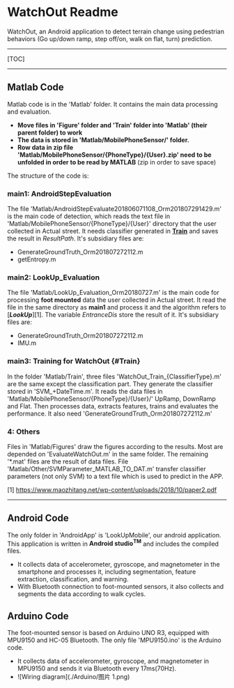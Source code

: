 # WatchOut Readme

WatchOut, an Android application to detect terrain change using pedestrian behaviors (Go up/down ramp, step off/on, walk on flat, turn) prediction. 

------

[TOC]

------

## Matlab Code

Matlab code is in the 'Matlab' folder. It contains the main data processing and evaluation. 

- **Move files in 'Figure' folder and 'Train' folder into 'Matlab' (their parent folder) to work**
- **The data is stored in 'Matlab/MobilePhoneSensor/' folder.** 
- **Row data in zip file 'Matlab/MobilePhoneSensor/{PhoneType}/{User}.zip' need to be unfolded in order to be read by MATLAB** (zip in order to save space)

The structure of the code is: 

### main1: AndroidStepEvaluation

The file 'Matlab/AndroidStepEvaluate201806071108_Orm201807291429.m' is the main code of detection, which reads the text file in 'Matlab/MobilePhoneSensor/{PhoneType}/{User}' directory that the user collected in Actual street. It needs classifier generated in [**Train**](#Train) and saves the result in *ResultPath*. It's subsidiary files are:

- GenerateGroundTruth_Orm201807272112.m
- getEntropy.m

### main2: LookUp_Evaluation

The file 'Matlab/LookUp_Evaluation_Orm20180727.m' is the main code for processing **foot mounted** data the user collected in Actual street. It read the file in the same directory as **main1** and process it and the algorithm refers to [***LookUp***][1]. The variable *EntranceDis* store the result of it. It's subsidiary files are: 

- GenerateGroundTruth_Orm201807272112.m
- IMU.m

### main3: Training for WatchOut {#Train}

In the folder 'Matlab/Train', three files 'WatchOut_Train_{ClassifierType}.m' are the same except the classification part. They generate the classifier stored in 'SVM\_+DateTime.m'. It reads the data files in 'Matlab/MobilePhoneSensor/{PhoneType}/{User}/' UpRamp, DownRamp and Flat. Then processes data, extracts features, trains and evaluates the performance. It also need 'GenerateGroundTruth_Orm201807272112.m'

### 4: Others

Files in 'Matlab/Figures' draw the figures according to the results. Most are depended on 'EvaluateWatchOut.m' in the same folder. The remaining '\*.mat' files are the result of data files. File 'Matlab/Other/SVMParameter_MATLAB_TO_DAT.m' transfer classifier parameters (not only SVM) to a text file which is used to predict in the APP. 

[1] https://www.maozhitang.net/wp-content/uploads/2018/10/paper2.pdf

------

## Android Code

The only folder in 'AndroidApp' is 'LookUpMobile', our android application. This application is written in **Android studio<sup>TM</sup>** and includes the compiled files. 

- It collects data of accelerometer, gyroscope, and magnetometer in the smartphone and processes it, including segmentation, feature extraction, classification, and warning. 
- With Bluetooth connection to foot-mounted sensors, it also collects and segments the data according to walk cycles. 

## Arduino Code

The foot-mounted sensor is based on Arduino UNO R3, equipped with MPU9150 and HC-05 Bluetooth. The only file 'MPU9150.ino' is the Arduino code. 

- It collects data of accelerometer, gyroscope, and magnetometer in MPU9150 and sends it via Bluetooth every 17ms(70Hz). 
- ![Wiring diagram](./Arduino/图片 1.png)